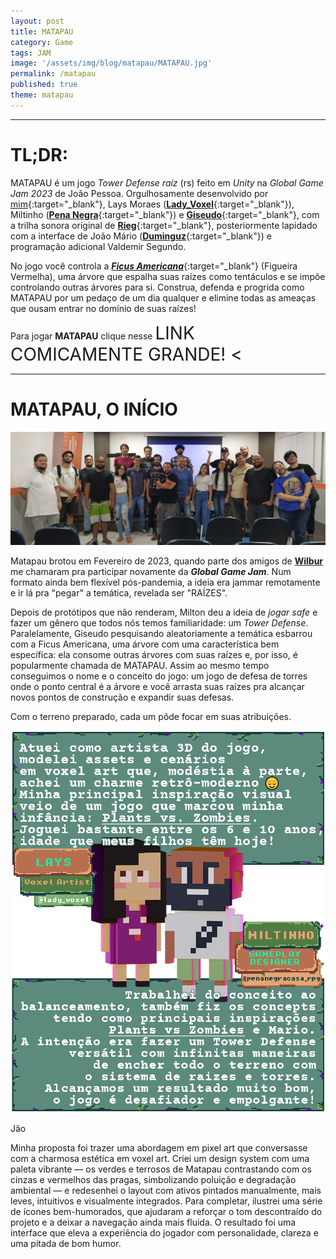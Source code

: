 ```yaml
---
layout: post
title: MATAPAU
category: Game
tags: JAM
image: '/assets/img/blog/matapau/MATAPAU.jpg'
permalink: /matapau
published: true
theme: matapau
---
```


---

# TL;DR:

MATAPAU é um jogo *Tower Defense raíz* (rs) feito em *Unity* na *Global Game Jam 2023* de João Pessoa. Orgulhosamente desenvolvido por [mim](https://www.instagram.com/canalpoligonal){:target="_blank"}, Lays Moraes ([**Lady_Voxel**](https://www.instagram.com/lady_voxel/){:target="_blank"}), Miltinho ([**Pena Negra**](https://www.instagram.com/penanegracasa_rpg){:target="_blank"}) e [**Giseudo**](https://bsky.app/profile/giseudo.bsky.social){:target="_blank"}, com a trilha sonora original de [**Rieg**](https://www.instagram.com/riegulate){:target="_blank"}, posteriormente lapidado com a interface de João Mário ([**Duminguz**](https://www.instagram.com/duminguz){:target="_blank"}) e programação adicional Valdemir Segundo.

No jogo você controla a [***Ficus Americana***](https://pt.wikipedia.org/wiki/Mata-pau){:target="_blank"} (Figueira Vermelha), uma árvore que espalha suas raízes como tentáculos e se impõe controlando outras árvores para si. Construa, defenda e progrida como MATAPAU por um pedaço de um dia qualquer e elimine todas as ameaças que ousam entrar no domínio de suas raízes!

Para jogar **MATAPAU** clique nesse <a href="https://poligonal.itch.io/matapau" target="_blank" style="text-decoration: none; font-size: 2em;">
    LINK COMICAMENTE GRANDE! < </a>

---

# MATAPAU, O INÍCIO

![Galerão da Global Game Jam em João Pessoa, Fevereiro de 2023](assets/img/blog/MATAPAU/ggj23.jpg)

Matapau brotou em Fevereiro de 2023, quando parte dos amigos de [**Wilbur**](/wilbur) me chamaram pra participar novamente da ***Global Game Jam***. Num formato ainda bem flexível pós-pandemia, a ideia era jammar remotamente e ir lá pra "pegar" a temática, revelada ser "RAÍZES".

Depois de protótipos que não renderam, Milton deu a ideia de *jogar safe* e fazer um gênero que todos nós temos familiaridade: um *Tower Defense*. Paralelamente, Giseudo pesquisando aleatoriamente a temática esbarrou com a Ficus Americana, uma árvore com uma característica bem específica: ela consome outras árvores com suas raízes e, por isso, é popularmente chamada de MATAPAU. Assim ao mesmo tempo conseguimos o nome e o conceito do jogo: um jogo de defesa de torres onde o ponto central é a árvore e você arrasta suas raízes pra alcançar novos pontos de construção e expandir suas defesas.

Com o terreno preparado, cada um pôde focar em suas atribuições.

<div class="arcoiro">
  <img src="/assets/img/blog/matapau/laysmiltin.png" alt="Lays & Miltin">
</div>

Jão

Minha proposta foi trazer uma abordagem em pixel art que conversasse com a charmosa estética em voxel art. Criei um design system com uma paleta vibrante — os verdes e terrosos de Matapau contrastando com os cinzas e vermelhos das pragas, simbolizando poluição e degradação ambiental — e redesenhei o layout com ativos pintados manualmente, mais leves, intuitivos e visualmente integrados. Para completar, ilustrei uma série de ícones bem-humorados, que ajudaram a reforçar o tom descontraído do projeto e a deixar a navegação ainda mais fluida. O resultado foi uma interface que eleva a experiência do jogador com personalidade, clareza e uma pitada de bom humor.
